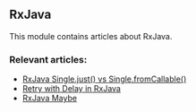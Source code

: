 ## RxJava

This module contains articles about RxJava.

### Relevant articles:
- [RxJava Single.just() vs Single.fromCallable()](https://www.baeldung.com/rxjava-single-just-single-fromcallable)
- [Retry with Delay in RxJava](https://www.baeldung.com/rxjava-retry-with-delay)
- [RxJava Maybe](https://www.baeldung.com/rxjava-maybe)
